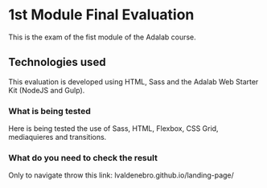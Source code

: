# 1st Module Final Evaluation

This is the exam of the fist module of the Adalab course.

## Technologies used

This evaluation is developed using HTML, Sass and the Adalab Web Starter Kit (NodeJS and Gulp).

### What is being tested

Here is being tested the use of Sass, HTML, Flexbox, CSS Grid, mediaquieres and transitions.

### What do you need to check the result

Only to navigate throw this link: lvaldenebro.github.io/landing-page/
